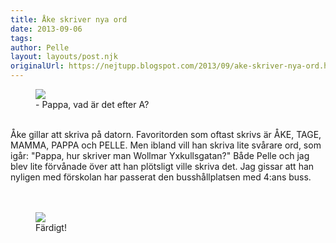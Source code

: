 ```yaml
---
title: Åke skriver nya ord
date: 2013-09-06
tags: 	
author: Pelle
layout: layouts/post.njk
originalUrl: https://nejtupp.blogspot.com/2013/09/ake-skriver-nya-ord.html
---
```




<figure>
	<img src="../../../../img/Blandat-PERK0157.jpg">
	<figcaption>- Pappa, vad är det efter A?</figcaption>
</figure>

<br>Åke gillar att skriva på datorn. Favoritorden som oftast skrivs är ÅKE, TAGE, MAMMA, PAPPA och PELLE. Men ibland vill han skriva lite svårare ord, som igår: "Pappa, hur skriver man Wollmar Yxkullsgatan?" Både Pelle och jag blev lite förvånade över att han plötsligt ville skriva det. Jag gissar att han nyligen med förskolan har passerat den busshållplatsen med 4:ans buss.<br><br><br>

<figure>
	<img src="../../../../img/Blandat-PERK0162.jpg">
	<figcaption>Färdigt!</figcaption>
</figure>

<br>
